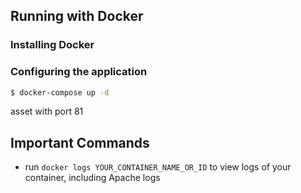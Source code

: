 ## Running with Docker

### Installing Docker

### Configuring the application

```sh
$ docker-compose up -d
```

asset with port 81

## Important Commands

* run ```docker logs YOUR_CONTAINER_NAME_OR_ID``` to view logs of your container, including Apache logs